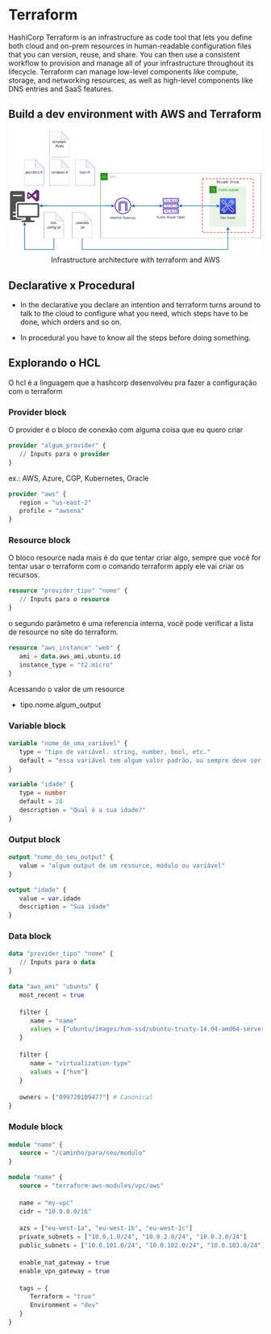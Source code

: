 # Terraform

HashiCorp Terraform is an infrastructure as code tool that lets you define both cloud and on-prem resources in human-readable configuration files that you can version, reuse, and share. You can then use a consistent workflow to provision and manage all of your infrastructure throughout its lifecycle. Terraform can manage low-level components like compute, storage, and networking resources, as well as high-level components like DNS entries and SaaS features.

## Build a dev environment with AWS and Terraform

<p align="center">
  <img width="800" src="docs/terraform.png" alt="Infrastructure"/>
  <br/>
  <span>Infrastructure architecture with terraform and AWS</span>
</p>

## Declarative x Procedural

- In the declarative you declare an intention and terraform turns around to talk to the cloud to configure what you need, which steps have to be done, which orders and so on.

- In procedural you have to know all the steps before doing something.

## Explorando o HCL

O hcl é a linguagem que a hashcorp desenvolveu pra fazer a configuração com o terraform

### Provider block

O provider é o bloco de conexão com alguma coisa que eu quero criar

```tf
provider "algum_provider" {
   // Inputs para o provider
}
```

ex.: AWS, Azure, CGP, Kubernetes, Oracle

```tf
provider "aws" {
   region = "us-east-2"
   profile = "awsena"
}
```

### Resource block

O bloco resource nada mais é do que tentar criar algo, sempre que você for tentar usar o terraform com o comando terraform apply ele vai criar os recursos.

```tf
resource "provider_tipo" "nome" {
   // Inputs para o resource
}
```

o segundo parâmetro é uma referencia interna, você pode verificar a lista de resource no site do terraform.

```tf
resource "aws_instance" "web" {
   ami = data.aws_ami.ubuntu.id
   instance_type = "t2.micro"
}
```

Acessando o valor de um resource

- tipo.nome.algum_output

### Variable block

```tf
variable "nome_de_uma_variável" {
   type = "tipo de variável. string, number, bool, etc."
   default = "essa variável tem algum valor padrão, ou sempre deve ser passada?"
}
```

```tf
variable "idade" {
   type = number
   default = 28
   description = "Qual é a sua idade?"
}
```

### Output block

```tf
output "nome_do_seu_output" {
   value = "algum output de um resource, módulo ou variável"
}
```

```tf
output "idade" {
   value = var.idade
   description = "Sua idade"
}
```

### Data block

```tf
data "provider_tipo" "nome" {
   // Inputs para o data
}
```

```tf
data "aws_ami" "ubuntu" {
   most_recent = true

   filter {
      name = "name"
      values = ["ubuntu/images/hvm-ssd/ubuntu-trusty-14.04-amd64-server-*"]
   }

   filter {
      name = "virtualization-type"
      values = ["hvm"]
   }

   owners = ["099720109477"] # Canonical
}
```

### Module block

```tf
module "name" {
   source = "/caminho/para/seu/modulo"
}
```

```tf
module "name" {
   source = "terraform-aws-modules/vpc/aws"

   name = "my-vpc"
   cidr = "10.0.0.0/16"

   azs = ["eu-west-1a", "eu-west-1b", "eu-west-1c"]
   private_subnets = ["10.0.1.0/24", "10.0.2.0/24", "10.0.3.0/24"]
   public_subnets = ["10.0.101.0/24", "10.0.102.0/24", "10.0.103.0/24"]

   enable_nat_gateway = true
   enable_vpn_gateway = true

   tags = {
      Terraform = "true"
      Environment = "dev"
   }
}
```
